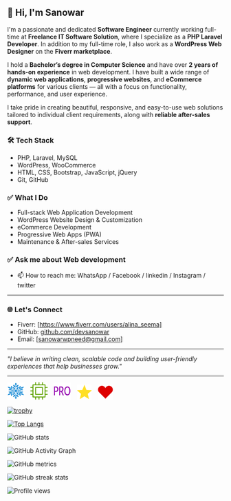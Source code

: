 ## 👋 Hi, I'm Sanowar

I'm a passionate and dedicated **Software Engineer** currently working full-time at **Freelance IT Software Solution**, where I specialize as a **PHP Laravel Developer**. In addition to my full-time role, I also work as a **WordPress Web Designer** on the **Fiverr marketplace**.

I hold a **Bachelor’s degree in Computer Science** and have over **2 years of hands-on experience** in web development. I have built a wide range of **dynamic web applications**, **progressive websites**, and **eCommerce platforms** for various clients — all with a focus on functionality, performance, and user experience.

I take pride in creating beautiful, responsive, and easy-to-use web solutions tailored to individual client requirements, along with **reliable after-sales support**.

### 🛠️ Tech Stack
- PHP, Laravel, MySQL
- WordPress, WooCommerce
- HTML, CSS, Bootstrap, JavaScript, jQuery
- Git, GitHub

### ✅ What I Do
- Full-stack Web Application Development
- WordPress Website Design & Customization
- eCommerce Development
- Progressive Web Apps (PWA)
- Maintenance & After-sales Services

### ✅ Ask me about Web development 
- 📫 How to reach me: WhatsApp / Facebook / linkedin / Instagram / twitter 

---

### 🌐 Let's Connect
- Fiverr: [https://www.fiverr.com/users/alina_seema]
- GitHub: [github.com/devsanowar](https://github.com/devsanowar)
- Email: [sanowarwpneed@gmail.com]

---

*"I believe in writing clean, scalable code and building user-friendly experiences that help businesses grow."*

---

<a href='https://archiveprogram.github.com/'><img src='https://raw.githubusercontent.com/acervenky/animated-github-badges/master/assets/acbadge.gif' width='40' height='40'></a> <a href='https://docs.github.com/en/developers'><img src='https://raw.githubusercontent.com/acervenky/animated-github-badges/master/assets/devbadge.gif' width='40' height='40'></a> <a href='https://github.com/pricing'><img src='https://raw.githubusercontent.com/acervenky/animated-github-badges/master/assets/pro.gif' width='40' height='40'></a> <a href='https://stars.github.com/'><img src='https://raw.githubusercontent.com/acervenky/animated-github-badges/master/assets/starbadge.gif' width='35' height='35'></a> <a href='https://docs.github.com/en/github/supporting-the-open-source-community-with-github-sponsors'><img src='https://raw.githubusercontent.com/acervenky/animated-github-badges/master/assets/sponsorbadge.gif' width='35' height='35'></a> 

[![trophy](https://github-profile-trophy.vercel.app/?username=devsanowar)](https://github.com/ryo-ma/github-profile-trophy)

[![Top Langs](https://github-readme-stats.vercel.app/api/top-langs/?username=devsanowar)](https://github.com/anuraghazra/github-readme-stats)

![GitHub stats](https://github-readme-stats.vercel.app/api?username=devsanowar&show_icons=true&count_private=true)  

![GitHub Activity Graph](https://activity-graph.herokuapp.com/graph?username=devsanowar)  

![GitHub metrics](https://metrics.lecoq.io/devsanowar)  

![GitHub streak stats](https://streak-stats.demolab.com/?user=devsanowar)  

![Profile views](https://gpvc.arturio.dev/devsanowar)  

